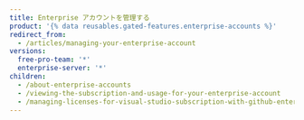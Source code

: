 ```yaml
---
title: Enterprise アカウントを管理する
product: '{% data reusables.gated-features.enterprise-accounts %}'
redirect_from:
  - /articles/managing-your-enterprise-account
versions:
  free-pro-team: '*'
  enterprise-server: '*'
children:
  - /about-enterprise-accounts
  - /viewing-the-subscription-and-usage-for-your-enterprise-account
  - /managing-licenses-for-visual-studio-subscription-with-github-enterprise
---
```


